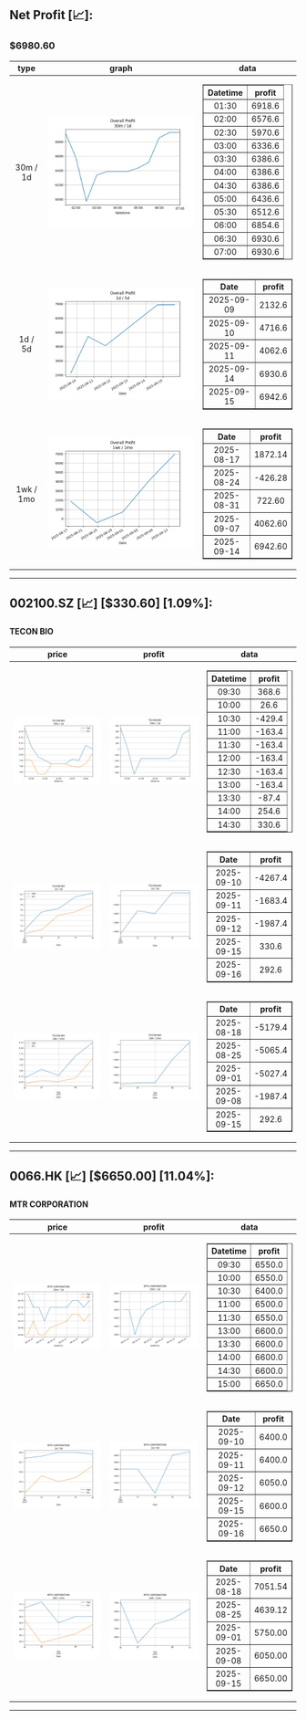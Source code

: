 ## Net Profit [📈]:
### $6980.60
|type|graph|data|
|:---:|:---:|:---:|
|30m / 1d|![net_profit](image/overall_30m-1d.png)|<table border="1" class="dataframe"> <thead> <tr style="text-align: center;"> <th>Datetime</th> <th>profit</th> </tr> </thead> <tbody> <tr> <td>01:30</td> <td>6918.6</td> </tr> <tr> <td>02:00</td> <td>6576.6</td> </tr> <tr> <td>02:30</td> <td>5970.6</td> </tr> <tr> <td>03:00</td> <td>6336.6</td> </tr> <tr> <td>03:30</td> <td>6386.6</td> </tr> <tr> <td>04:00</td> <td>6386.6</td> </tr> <tr> <td>04:30</td> <td>6386.6</td> </tr> <tr> <td>05:00</td> <td>6436.6</td> </tr> <tr> <td>05:30</td> <td>6512.6</td> </tr> <tr> <td>06:00</td> <td>6854.6</td> </tr> <tr> <td>06:30</td> <td>6930.6</td> </tr> <tr> <td>07:00</td> <td>6930.6</td> </tr> </tbody></table>|
|1d / 5d|![net_profit](image/overall_1d-5d.png)|<table border="1" class="dataframe"> <thead> <tr style="text-align: center;"> <th>Date</th> <th>profit</th> </tr> </thead> <tbody> <tr> <td>2025-09-09</td> <td>2132.6</td> </tr> <tr> <td>2025-09-10</td> <td>4716.6</td> </tr> <tr> <td>2025-09-11</td> <td>4062.6</td> </tr> <tr> <td>2025-09-14</td> <td>6930.6</td> </tr> <tr> <td>2025-09-15</td> <td>6942.6</td> </tr> </tbody></table>|
|1wk / 1mo|![net_profit](image/overall_1wk-1mo.png)|<table border="1" class="dataframe"> <thead> <tr style="text-align: center;"> <th>Date</th> <th>profit</th> </tr> </thead> <tbody> <tr> <td>2025-08-17</td> <td>1872.14</td> </tr> <tr> <td>2025-08-24</td> <td>-426.28</td> </tr> <tr> <td>2025-08-31</td> <td>722.60</td> </tr> <tr> <td>2025-09-07</td> <td>4062.60</td> </tr> <tr> <td>2025-09-14</td> <td>6942.60</td> </tr> </tbody></table>|
---
## 002100.SZ [📈] [$330.60] [1.09%]:
#### TECON BIO
|price|profit|data|
|:---:|:---:|:---:|
|![price](image/002100.SZ_30m-1d_price.png)|![profit](image/002100.SZ_30m-1d_profit.png)|<table border="1" class="dataframe"> <thead> <tr style="text-align: center;"> <th>Datetime</th> <th>profit</th> </tr> </thead> <tbody> <tr> <td>09:30</td> <td>368.6</td> </tr> <tr> <td>10:00</td> <td>26.6</td> </tr> <tr> <td>10:30</td> <td>-429.4</td> </tr> <tr> <td>11:00</td> <td>-163.4</td> </tr> <tr> <td>11:30</td> <td>-163.4</td> </tr> <tr> <td>12:00</td> <td>-163.4</td> </tr> <tr> <td>12:30</td> <td>-163.4</td> </tr> <tr> <td>13:00</td> <td>-163.4</td> </tr> <tr> <td>13:30</td> <td>-87.4</td> </tr> <tr> <td>14:00</td> <td>254.6</td> </tr> <tr> <td>14:30</td> <td>330.6</td> </tr> </tbody></table>|
|![price](image/002100.SZ_1d-5d_price.png)|![profit](image/002100.SZ_1d-5d_profit.png)|<table border="1" class="dataframe"> <thead> <tr style="text-align: center;"> <th>Date</th> <th>profit</th> </tr> </thead> <tbody> <tr> <td>2025-09-10</td> <td>-4267.4</td> </tr> <tr> <td>2025-09-11</td> <td>-1683.4</td> </tr> <tr> <td>2025-09-12</td> <td>-1987.4</td> </tr> <tr> <td>2025-09-15</td> <td>330.6</td> </tr> <tr> <td>2025-09-16</td> <td>292.6</td> </tr> </tbody></table>|
|![price](image/002100.SZ_1wk-1mo_price.png)|![profit](image/002100.SZ_1wk-1mo_profit.png)|<table border="1" class="dataframe"> <thead> <tr style="text-align: center;"> <th>Date</th> <th>profit</th> </tr> </thead> <tbody> <tr> <td>2025-08-18</td> <td>-5179.4</td> </tr> <tr> <td>2025-08-25</td> <td>-5065.4</td> </tr> <tr> <td>2025-09-01</td> <td>-5027.4</td> </tr> <tr> <td>2025-09-08</td> <td>-1987.4</td> </tr> <tr> <td>2025-09-15</td> <td>292.6</td> </tr> </tbody></table>|
---
## 0066.HK [📈] [$6650.00] [11.04%]:
#### MTR CORPORATION
|price|profit|data|
|:---:|:---:|:---:|
|![price](image/0066.HK_30m-1d_price.png)|![profit](image/0066.HK_30m-1d_profit.png)|<table border="1" class="dataframe"> <thead> <tr style="text-align: center;"> <th>Datetime</th> <th>profit</th> </tr> </thead> <tbody> <tr> <td>09:30</td> <td>6550.0</td> </tr> <tr> <td>10:00</td> <td>6550.0</td> </tr> <tr> <td>10:30</td> <td>6400.0</td> </tr> <tr> <td>11:00</td> <td>6500.0</td> </tr> <tr> <td>11:30</td> <td>6550.0</td> </tr> <tr> <td>13:00</td> <td>6600.0</td> </tr> <tr> <td>13:30</td> <td>6600.0</td> </tr> <tr> <td>14:00</td> <td>6600.0</td> </tr> <tr> <td>14:30</td> <td>6600.0</td> </tr> <tr> <td>15:00</td> <td>6650.0</td> </tr> </tbody></table>|
|![price](image/0066.HK_1d-5d_price.png)|![profit](image/0066.HK_1d-5d_profit.png)|<table border="1" class="dataframe"> <thead> <tr style="text-align: center;"> <th>Date</th> <th>profit</th> </tr> </thead> <tbody> <tr> <td>2025-09-10</td> <td>6400.0</td> </tr> <tr> <td>2025-09-11</td> <td>6400.0</td> </tr> <tr> <td>2025-09-12</td> <td>6050.0</td> </tr> <tr> <td>2025-09-15</td> <td>6600.0</td> </tr> <tr> <td>2025-09-16</td> <td>6650.0</td> </tr> </tbody></table>|
|![price](image/0066.HK_1wk-1mo_price.png)|![profit](image/0066.HK_1wk-1mo_profit.png)|<table border="1" class="dataframe"> <thead> <tr style="text-align: center;"> <th>Date</th> <th>profit</th> </tr> </thead> <tbody> <tr> <td>2025-08-18</td> <td>7051.54</td> </tr> <tr> <td>2025-08-25</td> <td>4639.12</td> </tr> <tr> <td>2025-09-01</td> <td>5750.00</td> </tr> <tr> <td>2025-09-08</td> <td>6050.00</td> </tr> <tr> <td>2025-09-15</td> <td>6650.00</td> </tr> </tbody></table>|
---
